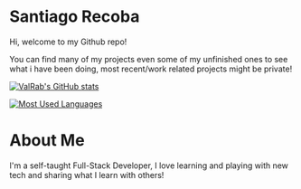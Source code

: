 # Santiago Recoba

Hi, welcome to my Github repo!

You can find many of my projects even some of my unfinished ones to see what i have been doing, most recent/work related projects might be private!

[![ValRab's GitHub stats](https://github-readme-stats.vercel.app/api?username=santiagorich&hide=issues,stars&theme=tokyonight)](https://github.com/Santiagorich)

[![Most Used Languages](https://github-readme-stats.vercel.app/api/top-langs/?username=santiagorich&layout=compact&theme=tokyonight)](https://github.com/Santiagorich)

# About Me

I'm a self-taught Full-Stack Developer, I love learning and playing with new tech and sharing what I learn with others!
